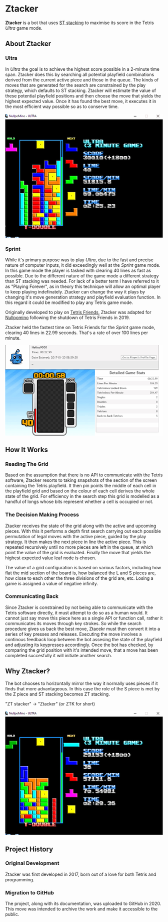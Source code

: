 # Ztacker

**Ztacker** is a bot that uses [ST stacking](https://www.youtube.com/watch?v=-LJt-sXe_XA) to maximise its score in the Tetris *Ultra* game mode.

## About Ztacker

### Ultra

In *Ultra* the goal is to achieve the highest score possible in a 2-minute time span. Ztacker does this by searching all potential playfield combinations derived from the current active piece and those in the queue. The kinds of moves that are generated for the search are constrained by the play strategy, which defaults to ST stacking. Ztacker will estimate the value of these potential playfield positions and then choose the move that yields the highest expected value. Once it has found the best move, it executes it in the most efficient way possible so as to conserve time.

![](st.gif)

### Sprint

While it's primary purpose was to play *Ultra*, due to the fast and precise nature of computer inputs, it did exceedingly well at the *Sprint* game mode. In this game mode the player is tasked with clearing 40 lines as fast as possible. Due to the different nature of the game mode a different strategy than ST stacking was needed. For lack of a better term I have referred to it as "Playing Forever", as in theory this technique will allow an optimal player to keep playing indefinately. Ztacker can change the way it plays by changing it's move generation strategy and playfield evaluation function. In this regard it could be modified to play any Tetris game mode.

Originally developed to play on [Tetris Friends](https://tetrisfriends.com/), Ztacker was adapted for [Nullpomino](https://github.com/nullpomino/nullpomino) following the shutdown of Tetris Friends in 2019. 

Ztacker held the fastest time on Tetris Friends for the *Sprint* game mode, clearing 40 lines in 22.99 seconds. That's a rate of over 100 lines per minute.

![](tf.gif)

## How It Works

### Reading The Grid
Based on the assumption that there is no API to communicate with the Tetris software, Ztacker resorts to taking snapshots of the section of the screen containing the Tetris playfield. It then pin points the middle of each cell in the playfield grid and based on the colour of each cell derives the whole state of the grid. For efficiency in the search step this grid is modelled as a handful of longs whose bits represent whether a cell is occupied or not.

### The Decision Making Process
Ztacker receives the state of the grid along with the active and upcoming pieces. With this it performs a depth first search carrying out 
each possible permutation of legal moves with the active piece, guided by the play strategy. It then makes the next piece in line the active piece. This is repeated recursively until no more pieces are left in the queue, at which point the value of the grid is evaluated. Finally the move that yields the highest expected value leaf node is chosen.

The value of a grid configuration is based on various factors, including how flat the mid section of the board is, how balanced the L and S pieces are, how close to each other the three divisions of the grid are, etc. Losing a game is assigned a value of negative infinity.

### Communicating Back
Since Ztacker is constrained by not being able to communicate with the Tetris software directly, it must attempt to do so as a human would. It cannot just say move this piece here as a single API or function call, rather it communicates its moves through key strokes. So while the search procedure gives us back the best move, Ztacekr must then convert it into a series of key presses and releases. Executing the move involves a continous feedback loop between the bot assesing the state of the playfield and adjusting its keypresses accordingly. Once the bot has checked, by comparing the grid position with it's intended move, that a move has been completed succesfully it will initiate another search.

## Why Ztacker?

The bot chooses to horizontally mirror the way it normally uses pieces if it finds that more advantageous. In this case the role of the S piece is met by the Z piece and ST stacking becomes ZT stacking.

"ZT stacker" → "Ztacker" (or ZTK for short)

![](zt.gif)

## Project History

### Original Development
Ztacker was first developed in 2017, born out of a love for both Tetris and programming.

### Migration to GitHub
The project, along with its documentation, was uploaded to GitHub in 2020. This move was intended to archive the work and make it accessible to the public.
